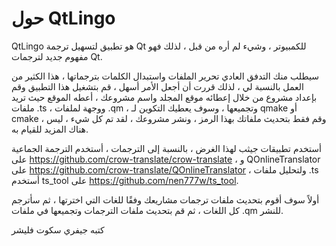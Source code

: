 # حول QtLingo

QtLingo هو تطبيق لتسهيل ترجمة Qt للكمبيوتر ،
وشيء لم أره من قبل ،
لذلك فهو مفهوم جديد لترجمات Qt.

سيطلب منك التدفق العادي تحرير الملفات واستبدال الكلمات بترجماتها ،
هذا الكثير من العمل بالنسبة لي ،
لذلك قررت أن أجعل الأمر أسهل ،
قم بتشغيل هذا التطبيق وقم بإعداد مشروع من خلال إعطائه موقع المجلد واسم مشروعك ،
أعطه الموقع حيث تريد ملفات .ts ،
ووجهة لملفات .qm ،
وتجميعها ،
وسوف يعطيك التكوين لـ qmake أو cmake ،
وقم فقط بتحديث ملفاتك بهذا الرمز ،
ونشر مشروعك ،
لقد تم كل شيء ، ليس هناك المزيد للقيام به.

أستخدم تطبيقات جيثب لهذا الغرض ،
بالنسبة إلى الترجمات ، أستخدم الترجمة الجماعية على https://github.com/crow-translate/crow-translate ،
و QOnlineTranslator على https://github.com/crow-translate/QOnlineTranslator ،
ولتحليل ملفات .ts أستخدم ts_tool على https://github.com/nen777w/ts_tool.

أولاً سوف أقوم بتحديث ملفات ترجمات مشاريعك وفقًا للغات التي اخترتها ،
ثم سأترجم كل اللغات ،
ثم قم بتحديث ملفات الترجمات وتجميعها في ملفات .qm للنشر.

كتبه جيفري سكوت فليشر